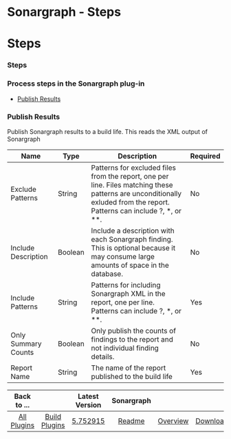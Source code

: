 
Sonargraph - Steps
==================

# Steps


### Steps




### Process steps in the Sonargraph plug-in

* [Publish Results](#publish_results)


### Publish Results

Publish Sonargraph results to a build life. This reads the XML output of Sonargraph


| Name | Type | Description | Required |
| --- | --- | --- | --- |
| Exclude Patterns | String | Patterns for excluded files from the report, one per line. Files matching these patterns are unconditionally exluded from the report. Patterns can include ?, \*, or \*\*. | No |
| Include Description | Boolean | Include a description with each Sonargraph finding. This is optional because it may consume large amounts of space in the database. | No |
| Include Patterns | String | Patterns for including Sonargraph XML in the report, one per line. Patterns can include ?, \*, or \*\*. | Yes |
| Only Summary Counts | Boolean | Only publish the counts of findings to the report and not individual finding details. | No |
| Report Name | String | The name of the report published to the build life | Yes |



|Back to ...||Latest Version|Sonargraph |||
| :---: | :---: | :---: | :---: | :---: | :---: |
|[All Plugins](../../index.md)|[Build Plugins](../README.md)|[5.752915](https://raw.githubusercontent.com/UrbanCode/IBM-UCB-PLUGINS/main/files/Sonargraph/Sonargraph-5.752915.zip)|[Readme](README.md)|[Overview](overview.md)|[Downloads](downloads.md)|

